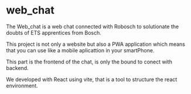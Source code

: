 # web_chat
The Web_chat is a web chat connected with Robosch to solutionate the doubts of ETS apprentices from Bosch.

This project is not only a website but also a PWA application which means that you can use like a mobile aplicattion in your smartPhone.

This part is the frontend of the chat, is only the bound to conect with backend.

We developed with React using vite, that is a tool to structure the react environment.
